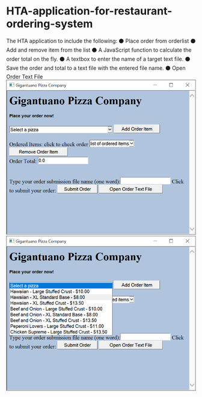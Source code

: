 # HTA-application-for-restaurant-ordering-system
The HTA application to include the following:
⚫ Place order from orderlist
⚫ Add and remove item from the list
⚫ A JavaScript function to calculate the order total on the fly.
⚫ A textbox to enter the name of a target text file.
⚫ Save the order and total to a text file with the entered file name.
⚫ Open Order Text File
![svg](https://github.com/qiangnz/HTA-application-for-restaurant-ordering-system/blob/master/Screenshot01.png)
![svg](https://github.com/qiangnz/HTA-application-for-restaurant-ordering-system/blob/master/Screenshot02.png)
